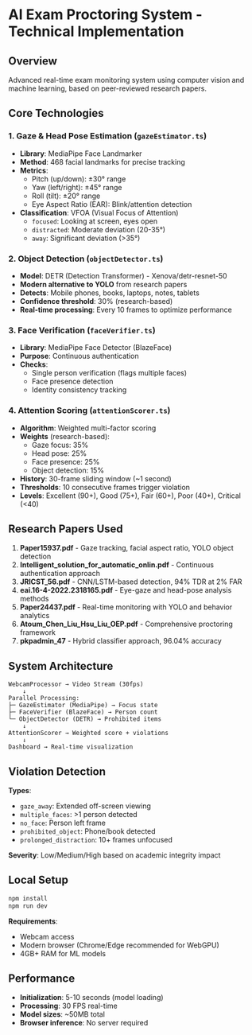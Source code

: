 # AI Exam Proctoring System - Technical Implementation

## Overview
Advanced real-time exam monitoring system using computer vision and machine learning, based on peer-reviewed research papers.

## Core Technologies

### 1. **Gaze & Head Pose Estimation** (`gazeEstimator.ts`)
- **Library**: MediaPipe Face Landmarker
- **Method**: 468 facial landmarks for precise tracking
- **Metrics**:
  - Pitch (up/down): ±30° range
  - Yaw (left/right): ±45° range  
  - Roll (tilt): ±20° range
  - Eye Aspect Ratio (EAR): Blink/attention detection
- **Classification**: VFOA (Visual Focus of Attention)
  - `focused`: Looking at screen, eyes open
  - `distracted`: Moderate deviation (20-35°)
  - `away`: Significant deviation (>35°)

### 2. **Object Detection** (`objectDetector.ts`)
- **Model**: DETR (Detection Transformer) - Xenova/detr-resnet-50
- **Modern alternative to YOLO** from research papers
- **Detects**: Mobile phones, books, laptops, notes, tablets
- **Confidence threshold**: 30% (research-based)
- **Real-time processing**: Every 10 frames to optimize performance

### 3. **Face Verification** (`faceVerifier.ts`)
- **Library**: MediaPipe Face Detector (BlazeFace)
- **Purpose**: Continuous authentication
- **Checks**:
  - Single person verification (flags multiple faces)
  - Face presence detection
  - Identity consistency tracking

### 4. **Attention Scoring** (`attentionScorer.ts`)
- **Algorithm**: Weighted multi-factor scoring
- **Weights** (research-based):
  - Gaze focus: 35%
  - Head pose: 25%
  - Face presence: 25%
  - Object detection: 15%
- **History**: 30-frame sliding window (~1 second)
- **Thresholds**: 10 consecutive frames trigger violation
- **Levels**: Excellent (90+), Good (75+), Fair (60+), Poor (40+), Critical (<40)

## Research Papers Used

1. **Paper15937.pdf** - Gaze tracking, facial aspect ratio, YOLO object detection
2. **Intelligent_solution_for_automatic_onlin.pdf** - Continuous authentication approach
3. **JRICST_56.pdf** - CNN/LSTM-based detection, 94% TDR at 2% FAR
4. **eai.16-4-2022.2318165.pdf** - Eye-gaze and head-pose analysis methods
5. **Paper24437.pdf** - Real-time monitoring with YOLO and behavior analytics
6. **Atoum_Chen_Liu_Hsu_Liu_OEP.pdf** - Comprehensive proctoring framework
7. **pkpadmin_47** - Hybrid classifier approach, 96.04% accuracy

## System Architecture

```
WebcamProcessor → Video Stream (30fps)
    ↓
Parallel Processing:
├─ GazeEstimator (MediaPipe) → Focus state
├─ FaceVerifier (BlazeFace) → Person count
└─ ObjectDetector (DETR) → Prohibited items
    ↓
AttentionScorer → Weighted score + violations
    ↓
Dashboard → Real-time visualization
```

## Violation Detection

**Types**:
- `gaze_away`: Extended off-screen viewing
- `multiple_faces`: >1 person detected
- `no_face`: Person left frame
- `prohibited_object`: Phone/book detected
- `prolonged_distraction`: 10+ frames unfocused

**Severity**: Low/Medium/High based on academic integrity impact

## Local Setup

```bash
npm install
npm run dev
```

**Requirements**:
- Webcam access
- Modern browser (Chrome/Edge recommended for WebGPU)
- 4GB+ RAM for ML models

## Performance

- **Initialization**: 5-10 seconds (model loading)
- **Processing**: 30 FPS real-time
- **Model sizes**: ~50MB total
- **Browser inference**: No server required
